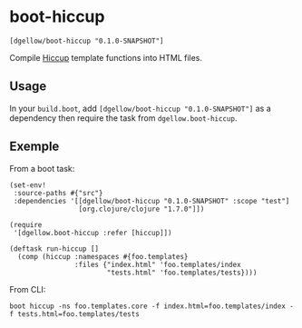 # boot-hiccup

`[dgellow/boot-hiccup "0.1.0-SNAPSHOT"]`

Compile [Hiccup](https://github.com/weavejester/hiccup) template functions into HTML files.

## Usage

In your `build.boot`, add `[dgellow/boot-hiccup "0.1.0-SNAPSHOT"]` as a dependency then require the task from `dgellow.boot-hiccup`.

## Exemple

From a boot task:

```
(set-env!
 :source-paths #{"src"}
 :dependencies '[[dgellow/boot-hiccup "0.1.0-SNAPSHOT" :scope "test"]
                 [org.clojure/clojure "1.7.0"]])

(require
 '[dgellow.boot-hiccup :refer [hiccup]])

(deftask run-hiccup []
  (comp (hiccup :namespaces #{foo.templates}
                :files {"index.html" 'foo.templates/index
                        "tests.html" 'foo.templates/tests})))
```

From CLI:

``
boot hiccup -ns foo.templates.core -f index.html=foo.templates/index -f tests.html=foo.templates/tests
``
